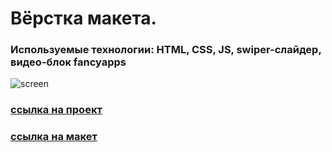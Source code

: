 # Вёрстка макета.

### Используемые технологии: HTML, CSS, JS, swiper-слайдер, видео-блок fancyapps

<image src="./screen.jpg" alt="screen">

### [ссылка на проект](https://den10004.github.io/Superlux/)

### [ссылка на макет](https://www.figma.com/file/2jJirlyQ8Cb3094ysLhD7K/Superlux_Shop-for-HTML-Practice?type=design&node-id=0-1&mode=design&t=hTrmwzJMCeM5XOFO-0)
